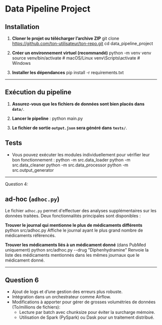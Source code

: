 # Data Pipeline Project

##  Installation
1. **Cloner le projet ou télécharger l’archive ZIP**
   git clone https://github.com/ton-utilisateur/ton-repo.git
   cd data_pipeline_project
 
2. **Créer un environnement virtuel (recommandé)**
   python -m venv venv
   source venv/bin/activate  # macOS/Linux
   venv\Scripts\activate     # Windows

3. **Installer les dépendances**
   pip install -r requirements.txt

---

##  Exécution du pipeline
1. **Assurez-vous que les fichiers de données sont bien placés dans `data/`**.
2. **Lancer le pipeline** :
   python main.py

3. **Le fichier de sortie `output.json` sera généré dans `tests/`**.

##  Tests
- Vous pouvez exécuter les modules individuellement pour vérifier leur bon fonctionnement :
   python -m src.data_loader
   python -m src.data_cleaner
   python -m src.data_processor
   python -m src.output_generator


---
Question 4: 
## ad-hoc (`adhoc.py`)
Le fichier `adhoc.py` permet d'effectuer des analyses supplémentaires sur les données traitées. 
Deux fonctionnalités principales sont disponibles :

**Trouver le journal qui mentionne le plus de médicaments différents**
python src/adhoc.py
Affiche le journal ayant le plus grand nombre de médicaments référencés.

**Trouver les médicaments liés à un médicament donné** (dans PubMed uniquement)
python src/adhoc.py --drug "Diphenhydramine"
Renvoie la liste des médicaments mentionnés dans les mêmes journaux que le médicament donné.

---

## Question 6
- Ajout de logs et d’une gestion des erreurs plus robuste.
- Intégration dans un orchestrateur comme Airflow.
-  Modifications à apporter pour gérer de grosses volumétries de données (To/millions de fichiers): 
    * Lecture par batch avec chunksize pour éviter la surcharge mémoire.
    * Utilisation de Spark (PySpark) ou Dask pour un traitement distribué.